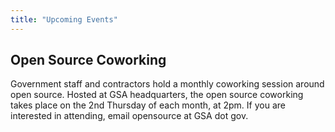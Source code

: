 ```yaml
---
title: "Upcoming Events"
---
```


## Open Source Coworking

Government staff and contractors hold a monthly coworking session around open source.  Hosted at GSA headquarters, the open source coworking takes place on the 2nd Thursday of each month, at 2pm.  If you are interested in attending, email opensource at GSA dot gov.  
